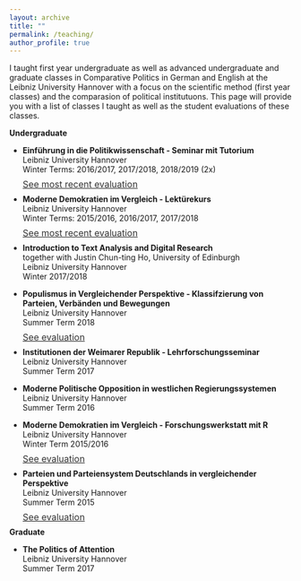 ```yaml
---
layout: archive
title: ""
permalink: /teaching/
author_profile: true
---
```


I taught first year undergraduate as well as advanced undergraduate and graduate classes in Comparative Politics in German and English at the Leibniz University Hannover with a focus on the scientific method (first year classes) and the comparasion of political institutuons. This page will provide you with a list of classes I taught as well as the student evaluations of these classes.


<b>Undergraduate</b>


- <p><b>Einführung in die Politikwissenschaft - Seminar mit Tutorium</b><br>
  Leibniz University Hannover<br>
  Winter Terms: 2016/2017, 2017/2018, 2018/2019 (2x)<br>
  <p style="line-height: .5;" align="left"><span style="font-size: small;"><a style="line-height: .5;" href="http://phimeyer.github.io/files/WS18_19-Einführung_in_die_Politische_Wissenschaft_(mit_Tutorium)_B.pdf"><span style="color: #333333;"><span style="font-size: medium;">See most recent evaluation</span></span></a>

- <p><b>Moderne Demokratien im Vergleich - Lektürekurs</b><br>
  Leibniz University Hannover<br>
  Winter Terms: 2015/2016, 2016/2017, 2017/2018<br>
  <p style="line-height: .5;" align="left"><span style="font-size: small;"><a style="line-height: .5;" href="http://phimeyer.github.io/files/_WS17_18-Moderne_Demokratien_im_Vergleich__Lektürekurs_(263999).pdf"><span style="color: #333333;"><span style="font-size: medium;">See most recent evaluation</span></span></a>

- <p><b>Introduction to Text Analysis and Digital Research</b><br>
  together with Justin Chun-ting Ho, University of Edinburgh<br>
  Leibniz University Hannover<br>
  Winter 2017/2018</p>

- <p><b>Populismus in Vergleichender Perspektive - Klassifzierung von Parteien, Verbänden und Bewegungen</b><br>
  Leibniz University Hannover<br>
  Summer Term 2018<br>
  <p style="line-height: .5;" align="left"><span style="font-size: small;"><a style="line-height: .5;" href="http://phimeyer.github.io/files/SS18-Klassifizierung_von_Parteien__Verbände_und_Bewegungen.pdf"><span style="color: #333333;"><span style="font-size: medium;">See evaluation</span></span></a>
  

- <p><b>Institutionen der Weimarer Republik - Lehrforschungsseminar</b><br>
  Leibniz University Hannover<br> 
  Summer Term 2017</p>

- <p><b>Moderne Politische Opposition in westlichen Regierungssystemen</b><br>
  Leibniz University Hannover<br>
  Summer Term 2016</p>

- <p><b>Moderne Demokratien im Vergleich - Forschungswerkstatt mit R</b><br>
  Leibniz University Hannover<br>
  Winter Term 2015/2016<br>
  <p style="line-height: .5;" align="left"><span style="font-size: small;"><a style="line-height: .5;" href="http://phimeyer.github.io/files/WS15_16-Moderne_Demokratien_im_Vergleich__Forschungswerkstatt.pdf"><span style="color: #333333;"><span style="font-size: medium;">See evaluation</span></span></a>
  
- <p><b>Parteien und Parteiensystem Deutschlands in vergleichender Perspektive</b><br>
  Leibniz University Hannover<br>
  Summer Term 2015<br>
  <p style="line-height: .5;" align="left"><span style="font-size: small;"><a style="line-height: .5;" href="http://phimeyer.github.io/files/SS15-Parteien_und_Parteiensystem_Deutschlands_in_vergleichender_Perspektive.pdf"><span style="color: #333333;"><span style="font-size: medium;">See evaluation</span></span></a>

<b>Graduate</b>

- <p><b>The Politics of Attention</b><br>
  Leibniz University Hannover<br>
  Summer Term 2017</p>
